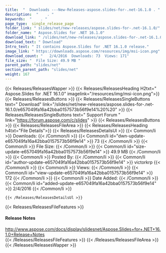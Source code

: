 ```yaml
---
title:  "  Downloads ---New-Releases-aspose.slides-for-.net-16.1.0 . " 
description:  "    . " 
keywords:  "    . " 
page_type:  single_release_page
folder_link: " slides/net/new-releases/aspose.slides-for-.net-16.1.0/"
folder_name: " Aspose.Slides for .NET 16.1.0"
download_link: " /slides/net/new-releases/aspose.slides-for-.net-16.1.0/e657049fa16a42bba0157573b56f9e14"
download_text: " Download"
Intro_text: " It contains Aspose.Slides for .NET 16.1.0 release."
image_link: " https://downloads.aspose.com/resources/img/msi-icon.png"
download_count: "   2/4/2016  Downloads: 73  Views: 171"
file_size: "  File Size: 49.9 MB "
parent_path: "slides/net"
section_parent_path: "slides/net"
weight: 167 
---
```


{{< Releases/ReleasesWapper >}}
  {{< Releases/ReleasesHeading H2txt=" Aspose.Slides for .NET 16.1.0" imagelink="/resources/img/msi-icon.png">}}
  {{< Releases/ReleasesButtons >}}
    {{< Releases/ReleasesSingleButtons text=" Download" link="/slides/net/new-releases/aspose.slides-for-.net-16.1.0/e657049fa16a42bba0157573b56f9e14%20%20" >}}
    {{< Releases/ReleasesSingleButtons text=" Support Forum " link="https://forum.aspose.com/c/slides" >}}
  {{< Releases/ReleasesButtons >}}
  {{< Releases/ReleasesFileArea >}}
    {{< Releases/ReleasesHeading h4txt="File Details">}}
    {{< Releases/ReleasesDetailsUl >}}
            {{< Common/li  >}} Downloads: {{< /Common/li >}} 
      {{< Common/li id="dwn-update-e657049fa16a42bba0157573b56f9e14" >}} 73 {{< /Common/li >}} 
      {{< Common/li  >}} File Size: {{< /Common/li >}} 
      {{< Common/li id="size-update-e657049fa16a42bba0157573b56f9e14" >}} 49.9 MB {{< /Common/li >}} 
      {{< Common/li  >}} Posted By: {{< /Common/li >}} 
      {{< Common/li id="author-update-e657049fa16a42bba0157573b56f9e14" >}} victorkrp {{< /Common/li >}} 
      {{< Common/li  >}} Views: {{< /Common/li >}} 
      {{< Common/li id="view-update-e657049fa16a42bba0157573b56f9e14" >}} 172 {{< /Common/li >}} 
      {{< Common/li  >}} Date Added: {{< /Common/li >}} 
      {{< Common/li id="added-update-e657049fa16a42bba0157573b56f9e14" >}} 2/4/2016 {{< /Common/li >}} 

    {{< /Releases/ReleasesDetailsUl >}}

  {{< Releases/ReleasesFileFeatures >}}
      <h4>Release Notes</h4><div><a href="http://www.aspose.com/docs/display/slidesnet/Aspose.Slides+for+.NET+16.1.0+Release+Notes">http://www.aspose.com/docs/display/slidesnet/Aspose.Slides+for+.NET+16.1.0+Release+Notes</a></div>
  {{< /Releases/ReleasesFileFeatures >}}
 {{< /Releases/ReleasesFileArea >}}
{{< /Releases/ReleasesWapper >}}


